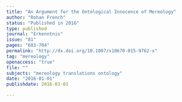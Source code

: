 ```yaml
---
title: "An Argument for the Ontological Innocence of Mereology"
author: "Rohan French"
status: "Published in 2016"
type: published
journal: "Erkenntnis"
issue: "81"
pages: "683-704"
permalink: "http://dx.doi.org/10.1007/s10670-015-9762-x"
tag: "mereology"
openaccess: "true"
file: ""
subjects: "mereology translations ontology"
date: "2016-01-01"
publishdate: 2016-01-01

---
```

